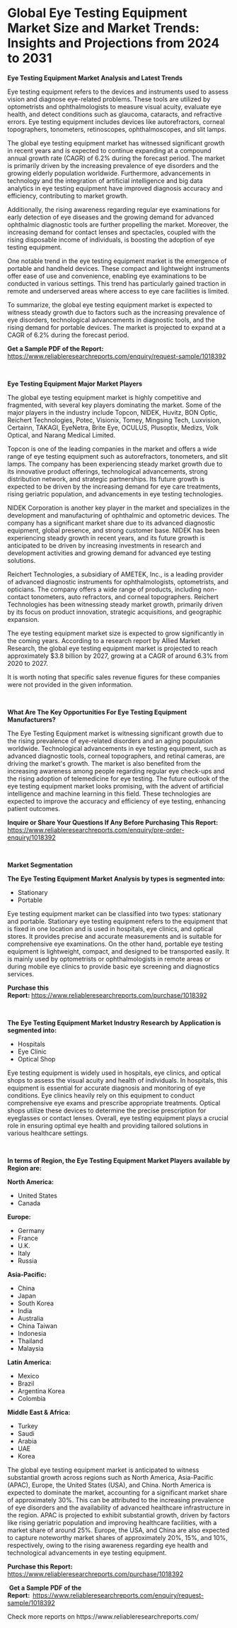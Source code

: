 <p><h1>Global Eye Testing Equipment Market Size and Market Trends: Insights and Projections from 2024 to 2031</h1></p><p><strong>Eye Testing Equipment Market Analysis and Latest Trends</strong></p>
<p><p>Eye testing equipment refers to the devices and instruments used to assess vision and diagnose eye-related problems. These tools are utilized by optometrists and ophthalmologists to measure visual acuity, evaluate eye health, and detect conditions such as glaucoma, cataracts, and refractive errors. Eye testing equipment includes devices like autorefractors, corneal topographers, tonometers, retinoscopes, ophthalmoscopes, and slit lamps.</p><p>The global eye testing equipment market has witnessed significant growth in recent years and is expected to continue expanding at a compound annual growth rate (CAGR) of 6.2% during the forecast period. The market is primarily driven by the increasing prevalence of eye disorders and the growing elderly population worldwide. Furthermore, advancements in technology and the integration of artificial intelligence and big data analytics in eye testing equipment have improved diagnosis accuracy and efficiency, contributing to market growth.</p><p>Additionally, the rising awareness regarding regular eye examinations for early detection of eye diseases and the growing demand for advanced ophthalmic diagnostic tools are further propelling the market. Moreover, the increasing demand for contact lenses and spectacles, coupled with the rising disposable income of individuals, is boosting the adoption of eye testing equipment.</p><p>One notable trend in the eye testing equipment market is the emergence of portable and handheld devices. These compact and lightweight instruments offer ease of use and convenience, enabling eye examinations to be conducted in various settings. This trend has particularly gained traction in remote and underserved areas where access to eye care facilities is limited.</p><p>To summarize, the global eye testing equipment market is expected to witness steady growth due to factors such as the increasing prevalence of eye disorders, technological advancements in diagnostic tools, and the rising demand for portable devices. The market is projected to expand at a CAGR of 6.2% during the forecast period.</p></p>
<p><strong>Get a Sample PDF of the Report:&nbsp;</strong> <a href="https://www.reliableresearchreports.com/enquiry/request-sample/1018392">https://www.reliableresearchreports.com/enquiry/request-sample/1018392</a></p>
<p>&nbsp;</p>
<p><strong>Eye Testing Equipment Major Market Players</strong></p>
<p><p>The global eye testing equipment market is highly competitive and fragmented, with several key players dominating the market. Some of the major players in the industry include Topcon, NIDEK, Huvitz, BON Optic, Reichert Technologies, Potec, Visionix, Tomey, Mingsing Tech, Luxvision, Certainn, TAKAGI, EyeNetra, Brite Eye, OCULUS, Plusoptix, Medizs, Volk Optical, and Narang Medical Limited.</p><p>Topcon is one of the leading companies in the market and offers a wide range of eye testing equipment such as autorefractors, tonometers, and slit lamps. The company has been experiencing steady market growth due to its innovative product offerings, technological advancements, strong distribution network, and strategic partnerships. Its future growth is expected to be driven by the increasing demand for eye care treatments, rising geriatric population, and advancements in eye testing technologies.</p><p>NIDEK Corporation is another key player in the market and specializes in the development and manufacturing of ophthalmic and optometric devices. The company has a significant market share due to its advanced diagnostic equipment, global presence, and strong customer base. NIDEK has been experiencing steady growth in recent years, and its future growth is anticipated to be driven by increasing investments in research and development activities and growing demand for advanced eye testing solutions.</p><p>Reichert Technologies, a subsidiary of AMETEK, Inc., is a leading provider of advanced diagnostic instruments for ophthalmologists, optometrists, and opticians. The company offers a wide range of products, including non-contact tonometers, auto refractors, and corneal topographers. Reichert Technologies has been witnessing steady market growth, primarily driven by its focus on product innovation, strategic acquisitions, and geographic expansion.</p><p>The eye testing equipment market size is expected to grow significantly in the coming years. According to a research report by Allied Market Research, the global eye testing equipment market is projected to reach approximately $3.8 billion by 2027, growing at a CAGR of around 6.3% from 2020 to 2027.</p><p>It is worth noting that specific sales revenue figures for these companies were not provided in the given information.</p></p>
<p>&nbsp;</p>
<p><strong>What Are The Key Opportunities For Eye Testing Equipment Manufacturers?</strong></p>
<p><p>The Eye Testing Equipment market is witnessing significant growth due to the rising prevalence of eye-related disorders and an aging population worldwide. Technological advancements in eye testing equipment, such as advanced diagnostic tools, corneal topographers, and retinal cameras, are driving the market's growth. The market is also benefited from the increasing awareness among people regarding regular eye check-ups and the rising adoption of telemedicine for eye testing. The future outlook of the eye testing equipment market looks promising, with the advent of artificial intelligence and machine learning in this field. These technologies are expected to improve the accuracy and efficiency of eye testing, enhancing patient outcomes.</p></p>
<p><strong>Inquire or Share Your Questions If Any Before Purchasing This Report:</strong> <a href="https://www.reliableresearchreports.com/enquiry/pre-order-enquiry/1018392">https://www.reliableresearchreports.com/enquiry/pre-order-enquiry/1018392</a></p>
<p>&nbsp;</p>
<p><strong>Market Segmentation</strong></p>
<p><strong>The Eye Testing Equipment Market Analysis by types is segmented into:</strong></p>
<p><ul><li>Stationary</li><li>Portable</li></ul></p>
<p><p>Eye testing equipment market can be classified into two types: stationary and portable. Stationary eye testing equipment refers to the equipment that is fixed in one location and is used in hospitals, eye clinics, and optical stores. It provides precise and accurate measurements and is suitable for comprehensive eye examinations. On the other hand, portable eye testing equipment is lightweight, compact, and designed to be transported easily. It is mainly used by optometrists or ophthalmologists in remote areas or during mobile eye clinics to provide basic eye screening and diagnostics services.</p></p>
<p><strong>Purchase this Report:&nbsp;</strong><a href="https://www.reliableresearchreports.com/purchase/1018392">https://www.reliableresearchreports.com/purchase/1018392</a></p>
<p>&nbsp;</p>
<p><strong>The Eye Testing Equipment Market Industry Research by Application is segmented into:</strong></p>
<p><ul><li>Hospitals</li><li>Eye Clinic</li><li>Optical Shop</li></ul></p>
<p><p>Eye testing equipment is widely used in hospitals, eye clinics, and optical shops to assess the visual acuity and health of individuals. In hospitals, this equipment is essential for accurate diagnosis and monitoring of eye conditions. Eye clinics heavily rely on this equipment to conduct comprehensive eye exams and prescribe appropriate treatments. Optical shops utilize these devices to determine the precise prescription for eyeglasses or contact lenses. Overall, eye testing equipment plays a crucial role in ensuring optimal eye health and providing tailored solutions in various healthcare settings.</p></p>
<p>&nbsp;</p>
<p><strong>In terms of Region, the Eye Testing Equipment Market Players available by Region are:</strong></p>
<p>
    <p> <strong> North America: </strong>
        <ul>
            <li>United States</li>
            <li>Canada</li>
        </ul>
        </p> 
    <p> <strong> Europe: </strong>
        <ul>
            <li>Germany</li>
            <li>France</li>
            <li>U.K.</li>
            <li>Italy</li>
            <li>Russia</li>
        </ul>
        </p> 
    <p> <strong> Asia-Pacific: </strong>
        <ul>
            <li>China</li>
            <li>Japan</li>
            <li>South Korea</li>
            <li>India</li>
            <li>Australia</li>
            <li>China Taiwan</li>
            <li>Indonesia</li>
            <li>Thailand</li>
            <li>Malaysia</li>
        </ul>
        </p> 
    <p> <strong> Latin America: </strong>
        <ul>
            <li>Mexico</li>
            <li>Brazil</li>
            <li>Argentina Korea</li>
            <li>Colombia</li>
        </ul>
        </p> 
    <p> <strong> Middle East & Africa: </strong>
        <ul>
            <li>Turkey</li>
            <li>Saudi</li>
            <li>Arabia</li>
            <li>UAE</li>
            <li>Korea</li>
        </ul>
    </p>
    </p>
<p><p>The global eye testing equipment market is anticipated to witness substantial growth across regions such as North America, Asia-Pacific (APAC), Europe, the United States (USA), and China. North America is expected to dominate the market, accounting for a significant market share of approximately 30%. This can be attributed to the increasing prevalence of eye disorders and the availability of advanced healthcare infrastructure in the region. APAC is projected to exhibit substantial growth, driven by factors like rising geriatric population and improving healthcare facilities, with a market share of around 25%. Europe, the USA, and China are also expected to capture noteworthy market shares of approximately 20%, 15%, and 10%, respectively, owing to the rising awareness regarding eye health and technological advancements in eye testing equipment.</p></p>
<p><strong>Purchase this Report: </strong><a href="https://www.reliableresearchreports.com/purchase/1018392">https://www.reliableresearchreports.com/purchase/1018392</a></p>
<p>&nbsp;<strong>Get a Sample PDF of the Report:&nbsp;&nbsp;</strong><a href="https://www.reliableresearchreports.com/enquiry/request-sample/1018392">https://www.reliableresearchreports.com/enquiry/request-sample/1018392</a></p>
<p><strong></strong></p>
<p>Check more reports on https://www.reliableresearchreports.com/</p>